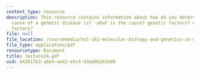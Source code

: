 ```yaml
---
content_type: resource
description: This resource contains information about how do you determine where the
  cause of a genetic disease is? -what is the cause? genetic factors? environmental
  factors?
file: null
file_location: /coursemedia/hst-161-molecular-biology-and-genetics-in-modern-medicine-fall-2007/642617b3a6e5ae42e5c443ad4b281b99_lecture24.pdf
file_type: application/pdf
resourcetype: Document
title: lecture24.pdf
uid: 642617b3-a6e5-ae42-e5c4-43ad4b281b99
---
```

